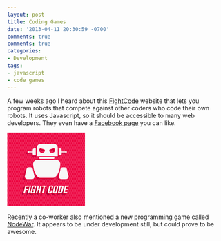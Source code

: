 ```yaml
---
layout: post
title: Coding Games
date: '2013-04-11 20:30:59 -0700'
comments: true
comments: true
categories:
- Development
tags:
- javascript
- code games
---
```


A few weeks ago I heard about this [FightCode][1] website that lets you
program robots that compete against other coders who code their own robots. It
uses Javascript, so it should be accessible to many web developers. They even
have a [Facebook page][2] you can like.

![Fight Code logo][3]

Recently a co-worker also mentioned a new programming game called [NodeWar][4].
It appears to be under development still, but could prove to be awesome.

[1]: http://fightcodegame.com/
[2]: http://www.facebook.com/fightcodegame
[3]: /images/posts/fight-code.png
[4]: http://nodewar.com/
